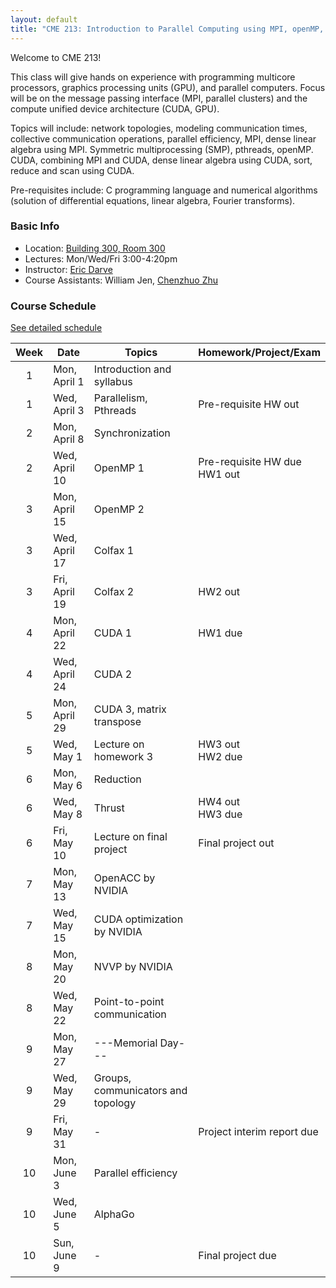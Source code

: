 ```yaml
---
layout: default
title: "CME 213: Introduction to Parallel Computing using MPI, openMP, and CUDA"
---
```


Welcome to CME 213!

This class will give hands on experience with programming multicore processors, graphics processing units (GPU), and parallel computers. Focus will be on the message passing interface (MPI, parallel clusters) and the compute unified device architecture (CUDA, GPU).  

Topics will include: network topologies, modeling communication times, collective communication operations, parallel efficiency, MPI, dense linear algebra using MPI. Symmetric multiprocessing (SMP), pthreads, openMP. CUDA, combining MPI and CUDA, dense linear algebra using CUDA, sort, reduce and scan using CUDA.

Pre-requisites include: C programming language and numerical algorithms (solution of differential equations, linear algebra, Fourier transforms).


### Basic Info

* Location: [Building 300, Room 300](http://campus-map.stanford.edu/?id=300-300)  
* Lectures: Mon/Wed/Fri 3:00-4:20pm  
* Instructor: [Eric Darve](https://me.stanford.edu/people/eric-darve)  
* Course Assistants: William Jen, [Chenzhuo Zhu](http://stanford.edu/~czhu95/)

### Course Schedule

[See detailed schedule](./schedule.html)

| Week          | Date                 | Topics                             | Homework/Project/Exam             |
| :-----------: | -------------------- | ------                             | ----------------                  |
| 1             | Mon, April 1         | Introduction and syllabus          |                                   |
| 1             | Wed, April 3         | Parallelism, Pthreads              | Pre-requisite HW out              |
| 2             | Mon, April 8         | Synchronization                    |                                   |
| 2             | Wed, April 10        | OpenMP 1                           | Pre-requisite HW due <br> HW1 out |
| 3             | Mon, April 15        | OpenMP 2                           |                                   |
| 3             | Wed, April 17        | Colfax 1                           |                                   |
| 3             | Fri, April 19        | Colfax 2                           | HW2 out                           |
| 4             | Mon, April 22        | CUDA 1                             | HW1 due                           |
| 4             | Wed, April 24        | CUDA 2                             |                                   |
| 5             | Mon, April 29        | CUDA 3, matrix transpose           |                                   |
| 5             | Wed, May 1           | Lecture on homework 3              | HW3 out <br> HW2 due              |
| 6             | Mon, May 6           | Reduction                          |                                   |
| 6             | Wed, May 8           | Thrust                             | HW4 out <br> HW3 due              |
| 6             | Fri, May 10          | Lecture on final project           | Final project out                 |
| 7             | Mon, May 13          | OpenACC by NVIDIA                  |                                   |
| 7             | Wed, May 15          | CUDA optimization by NVIDIA        |                                   |
| 8             | Mon, May 20          | NVVP by NVIDIA                     |                                   |
| 8             | Wed, May 22          | Point-to-point communication       |                                   |
| 9             | Mon, May 27          | ---Memorial Day---                 |                                   |
| 9             | Wed, May 29          | Groups, communicators and topology |                                   |
| 9             | Fri, May 31          | -                                  | Project interim report due        |
| 10            | Mon, June 3          | Parallel efficiency                |                                   |
| 10            | Wed, June 5          | AlphaGo                            |                                   |
| 10            | Sun, June 9          | -                                  | Final project due                 |
